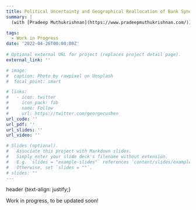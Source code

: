 ```yaml
---
title: Political Uncertainty and Geographical Reallocation of Bank Syndicated Lending
summary: |
  (with [Pradeep Muthukrishnan](https://www.pradeepmuthukrishnan.com/))

tags:
  - Work in Progress
date: '2022-04-26T00:00:00Z'
 
# Optional external URL for project (replaces project detail page).
external_link: ''

# image:
#  caption: Photo by rawpixel on Unsplash
#  focal_point: smart

# links:
#   - icon: twitter
#     icon_pack: fab
#     name: Follow
#     url: https://twitter.com/georgecushen
url_code: ''
url_pdf: ''
url_slides: ''
url_video: ''

# Slides (optional).
#   Associate this project with Markdown slides.
#   Simply enter your slide deck's filename without extension.
#   E.g. `slides = "example-slides"` references `content/slides/example-slides.md`.
#   Otherwise, set `slides = ""`.
# slides: ""
---
```


header {text-align: justify;}

Work in progress, to be updated soon!

